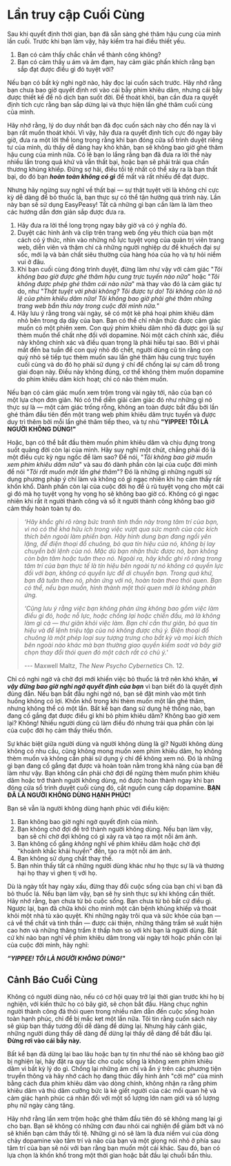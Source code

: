 # Lần truy cập Cuối Cùng

Sau khi quyết định thời gian, bạn đã sẵn sàng ghé thăm hậu cung của mình lần cuối. Trước khi bạn làm vậy, hãy kiểm tra hai điều thiết yếu.

1.  Bạn có cảm thấy chắc chắn về thành công không?
2.  Bạn có cảm thấy u ám và ảm đạm, hay cảm giác phấn khích rằng bạn sắp đạt được điều gì đó tuyệt vời?

Nếu bạn có bất kỳ nghi ngờ nào, hãy đọc lại cuốn sách trước. Hãy nhớ rằng bạn chưa bao giờ quyết định rơi vào cái bẫy phim khiêu dâm, nhưng cái bẫy được thiết kế để nô dịch bạn suốt đời. Để thoát khỏi, bạn cần đưa ra quyết định tích cực rằng bạn sắp dừng lại và thực hiện lần ghé thăm cuối cùng của mình.

Hãy nhớ rằng, lý do duy nhất bạn đã đọc cuốn sách này cho đến nay là vì bạn rất muốn thoát khỏi. Vì vậy, hãy đưa ra quyết định tích cực đó ngay bây giờ, đưa ra một lời thề long trọng rằng khi bạn đóng cửa sổ trình duyệt riêng tư của mình, dù thấy dễ dàng hay khó khăn, bạn sẽ không bao giờ ghé thăm hậu cung của mình nữa. Có lẽ bạn lo lắng rằng bạn đã đưa ra lời thề này nhiều lần trong quá khứ và vẫn thất bại, hoặc bạn sẽ phải trải qua chấn thương khủng khiếp. Đừng sợ hãi, điều tồi tệ nhất có thể xảy ra là bạn thất bại, do đó bạn ***hoàn toàn không có gì*** để mất và rất nhiều để đạt được.

Nhưng hãy ngừng suy nghĩ về thất bại — sự thật tuyệt vời là không chỉ cực kỳ dễ dàng để bỏ thuốc lá, bạn thực sự có thể tận hưởng quá trình này. Lần này bạn sẽ sử dụng EasyPeasy! Tất cả những gì bạn cần làm là làm theo các hướng dẫn đơn giản sắp được đưa ra.

1.  Hãy đưa ra lời thề long trọng ngay bây giờ và có ý nghĩa đó.
2.  Duyệt các hình ảnh và clip trên trang web ống yêu thích của bạn một cách có ý thức, nhìn vào những nỗ lực tuyệt vọng của quản trị viên trang web, diễn viên và thậm chí cả những người nghiệp dư để khuếch đại sự sốc, mới lạ và bản chất siêu thường của hàng hóa của họ và tự hỏi niềm vui ở đâu.
3.  Khi bạn cuối cùng đóng trình duyệt, đừng làm như vậy với cảm giác "*Tôi không bao giờ được ghé thăm hậu cung trực tuyến nào nữa*" hoặc "*Tôi không được phép ghé thăm cái nào nữa*" mà thay vào đó là cảm giác tự do, như "*Thật tuyệt vời phải không? Tôi được tự do! Tôi không còn là nô lệ của phim khiêu dâm nữa! Tôi không bao giờ phải ghé thăm những trang web bẩn thỉu này trong cuộc đời mình nữa.*"
4.  Hãy lưu ý rằng trong vài ngày, sẽ có một kẻ phá hoại phim khiêu dâm nhỏ bên trong dạ dày của bạn. Bạn có thể chỉ nhận thức được cảm giác muốn có một phiên xem. Con quỷ phim khiêu dâm nhỏ đã được gọi là sự thèm muốn thể chất nhẹ đối với dopamine. Nói một cách chính xác, điều này không chính xác và điều quan trọng là phải hiểu tại sao. Bởi vì phải mất đến ba tuần để con quỷ nhỏ đó chết, người dùng cũ tin rằng con quỷ nhỏ sẽ tiếp tục thèm muốn sau lần ghé thăm hậu cung trực tuyến cuối cùng và do đó họ phải sử dụng ý chí để chống lại sự cám dỗ trong giai đoạn này. Điều này không đúng, cơ thể không thèm muốn dopamine do phim khiêu dâm kích hoạt; chỉ có não thèm muốn.

Nếu bạn có cảm giác muốn xem trộm trong vài ngày tới, não của bạn có một lựa chọn đơn giản. Nó có thể diễn giải cảm giác đó như những gì nó thực sự là — một cảm giác trống rỗng, không an toàn được bắt đầu bởi lần ghé thăm đầu tiên đến một trang web phim khiêu dâm trực tuyến và được duy trì thêm bởi mỗi lần ghé thăm tiếp theo, và tự nhủ **"YIPPEE! TÔI LÀ NGƯỜI KHÔNG DÙNG!"**

Hoặc, bạn có thể bắt đầu thèm muốn phim khiêu dâm và chịu đựng trong suốt quãng đời còn lại của mình. Hãy suy nghĩ một chút, chẳng phải đó là một điều cực kỳ ngu ngốc để làm sao? Để nói, "*Tôi không bao giờ muốn xem phim khiêu dâm nữa*" và sau đó dành phần còn lại của cuộc đời mình để nói "*Tôi rất muốn một lần ghé thăm*"? Đó là những gì những người sử dụng phương pháp ý chí làm và không có gì ngạc nhiên khi họ cảm thấy rất khốn khổ. Dành phần còn lại của cuộc đời họ để ủ rũ tuyệt vọng cho một cái gì đó mà họ tuyệt vọng hy vọng họ sẽ không bao giờ có. Không có gì ngạc nhiên khi rất ít người thành công và số ít người thành công không bao giờ cảm thấy hoàn toàn tự do.

> *‘Hãy khắc ghi rõ ràng bức tranh tinh thần này trong tâm trí của bạn, vì nó có thể khá hữu ích trong việc vượt qua sức mạnh của các kích thích bên ngoài làm phiền bạn. Hãy hình dung bạn đang ngồi yên lặng, để điện thoại đổ chuông, bỏ qua tín hiệu của nó, không bị lay chuyển bởi lệnh của nó. Mặc dù bạn nhận thức được nó, bạn không còn bận tâm hoặc tuân theo nó. Ngoài ra, hãy khắc ghi rõ ràng trong tâm trí của bạn thực tế là tín hiệu bên ngoài tự nó không có quyền lực đối với bạn, không có quyền lực để di chuyển bạn. Trong quá khứ, bạn đã tuân theo nó, phản ứng với nó, hoàn toàn theo thói quen. Bạn có thể, nếu bạn muốn, hình thành một thói quen mới là không phản ứng.*
>
> *‘Cũng lưu ý rằng việc bạn không phản ứng không bao gồm việc làm điều gì đó, hoặc nỗ lực, hoặc chống lại hoặc chiến đấu, mà là không làm gì cả — thư giãn khỏi việc làm. Bạn chỉ cần thư giãn, bỏ qua tín hiệu và để lệnh triệu tập của nó không được chú ý. Điện thoại đổ chuông là một phép loại suy tượng trưng cho bất kỳ và mọi kích thích bên ngoài nào khác mà bạn thường giao quyền kiểm soát và bây giờ chọn thay đổi thói quen đó một cách rất có chủ ý.*'
>
> --- Maxwell Maltz, *The New Psycho Cybernetics* Ch. 12.

Chỉ có nghi ngờ và chờ đợi mới khiến việc bỏ thuốc lá trở nên khó khăn, ***vì vậy đừng bao giờ nghi ngờ quyết định của bạn*** vì bạn biết đó là quyết định đúng đắn. Nếu bạn bắt đầu nghi ngờ nó, bạn sẽ đặt mình vào một tình huống không có lợi. Khốn khổ trong khi thèm muốn một lần ghé thăm, nhưng không thể có một lần. Bất kể bạn đang sử dụng hệ thống nào, bạn đang cố gắng đạt được điều gì khi bỏ phim khiêu dâm? Không bao giờ xem lại? Không! Nhiều người dùng cũ làm điều đó nhưng trải qua phần còn lại của cuộc đời họ cảm thấy thiếu thốn.

Sự khác biệt giữa người dùng và người không dùng là gì? Người không dùng không có nhu cầu, cũng không mong muốn xem phim khiêu dâm, họ không thèm muốn và không cần phải sử dụng ý chí để không xem nó. Đó là những gì bạn đang cố gắng đạt được và hoàn toàn nằm trong khả năng của bạn để làm như vậy. Bạn không cần phải chờ đợi để ngừng thèm muốn phim khiêu dâm hoặc trở thành người không dùng, nó được hoàn thành ngay khi bạn đóng cửa sổ trình duyệt cuối cùng đó, cắt nguồn cung cấp dopamine. **BẠN ĐÃ LÀ NGƯỜI KHÔNG DÙNG HẠNH PHÚC!**

Bạn sẽ vẫn là người không dùng hạnh phúc với điều kiện:

1.  Bạn không bao giờ nghi ngờ quyết định của mình.
2.  Bạn không chờ đợi để trở thành người không dùng. Nếu bạn làm vậy, bạn sẽ chỉ chờ đợi không có gì xảy ra và tạo ra một nỗi ám ảnh.
3.  Bạn không cố gắng *không* nghĩ về phim khiêu dâm hoặc chờ đợi "khoảnh khắc khải huyền" đến, tạo ra một nỗi ám ảnh.
4.  Bạn không sử dụng chất thay thế.
5.  Bạn nhìn thấy tất cả những người dùng khác như họ thực sự là và thương hại họ thay vì ghen tị với họ.

Dù là ngày tốt hay ngày xấu, đừng thay đổi cuộc sống của bạn chỉ vì bạn đã bỏ thuốc lá. Nếu bạn làm vậy, bạn sẽ hy sinh thực sự khi không cần thiết. Hãy nhớ rằng, bạn chưa từ bỏ cuộc sống. Bạn chưa từ bỏ bất cứ điều gì. Ngược lại, bạn đã chữa khỏi cho mình một căn bệnh khủng khiếp và thoát khỏi một nhà tù xảo quyệt. Khi những ngày trôi qua và sức khỏe của bạn — cả về thể chất và tinh thần — được cải thiện, những thăng trầm sẽ xuất hiện cao hơn và những thăng trầm ít thấp hơn so với khi bạn là người dùng. Bất cứ khi nào bạn nghĩ về phim khiêu dâm trong vài ngày tới hoặc phần còn lại của cuộc đời mình, hãy nghĩ:

***“YIPPEE! TÔI LÀ NGƯỜI KHÔNG DÙNG!"***

## Cảnh Báo Cuối Cùng

Không có người dùng nào, nếu có cơ hội quay trở lại thời gian trước khi họ bị nghiện, với kiến thức họ có bây giờ, sẽ chọn bắt đầu. Hàng chục nghìn người thành công đá thói quen trong nhiều năm dẫn đến cuộc sống hoàn toàn hạnh phúc, chỉ để bị mắc kẹt một lần nữa. Tôi tin rằng cuốn sách này sẽ giúp bạn thấy tương đối dễ dàng để dừng lại. Nhưng hãy cảnh giác, những người dùng thấy dễ dàng để dừng lại thấy dễ dàng để bắt đầu lại. **Đừng rơi vào cái bẫy này.**

Bất kể bạn đã dừng lại bao lâu hoặc bạn tự tin như thế nào sẽ không bao giờ bị nghiện lại, hãy đặt ra quy tắc cho cuộc sống là không xem phim khiêu dâm vì bất kỳ lý do gì. Chống lại những ám chỉ và ẩn ý trên các phương tiện truyền thông và hãy nhớ cách họ đang thúc đẩy hình ảnh "cởi mở" của mình bằng cách đưa phim khiêu dâm vào dòng chính, không nhận ra rằng phim khiêu dâm và thủ dâm cưỡng bức là kẻ giết người của các mối quan hệ và cảm giác hạnh phúc cá nhân đối với một số lượng lớn nam giới và số lượng phụ nữ ngày càng tăng.

Hãy nhớ rằng lần xem trộm hoặc ghé thăm đầu tiên đó sẽ không mang lại gì cho bạn. Bạn sẽ không có những cơn đau nhói cai nghiện để giảm bớt và nó sẽ khiến bạn cảm thấy tồi tệ. Những gì nó sẽ làm là đưa niềm vui của dòng chảy dopamine vào tâm trí và não của bạn và một giọng nói nhỏ ở phía sau tâm trí của bạn sẽ nói với bạn rằng bạn muốn một cái khác. Sau đó, bạn có lựa chọn là khốn khổ trong một thời gian hoặc bắt đầu lại chuỗi bẩn thỉu.
